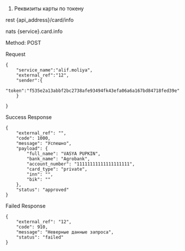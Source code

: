 1. Реквизиты карты по токену

rest {api_address}/card/info

nats {service}.card.info

Method: POST

Request

```
{
    "service_name":"alif.moliya",
    "external_ref":"12",
    "sender":{
        "token":"f535e2a13abbf2bc2738afe93494fk43efa06a6a167bd84718fed39e"
    }
    
}

```

Success Response

```
{
    "external_ref": "",
    "code": 1000,
    "message": "Успешно",
    "payload": {
        "full_name": "VASYA PUPKIN",
        "bank_name": "Agrobank",
        "account_number": "11111111111111111111",
        "card_type": "private",
        "inn": "",
        "bik": ""
    },
    "status": "approved"
}

```

Failed Response

```
{
    "external_ref": "12",
    "code": 910,
    "message": "Неверные данные запроса",
    "status": "failed"
}

```


